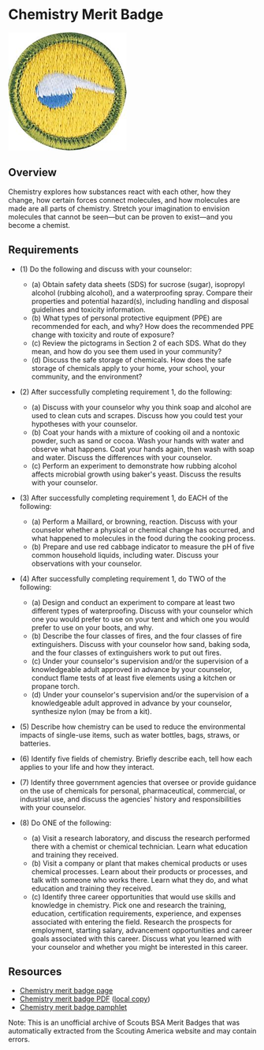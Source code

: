 

# Chemistry Merit Badge

![Chemistry Merit Badge](images/chemistry-merit-badge.jpg)

## Overview



Chemistry explores how substances react with each other, how they change, how certain forces connect molecules, and how molecules are made are all parts of chemistry. Stretch your imagination to envision molecules that cannot be seen—but can be proven to exist—and you become a chemist.

## Requirements

* (1) Do the following and discuss with your counselor:
    * (a) Obtain safety data sheets (SDS) for sucrose (sugar), isopropyl alcohol (rubbing alcohol), and a waterproofing spray. Compare their properties and potential hazard(s), including handling and disposal guidelines and toxicity information.
    * (b) What types of personal protective equipment (PPE) are recommended for each, and why? How does the recommended PPE change with toxicity and route of exposure?
    * (c) Review the pictograms in Section 2 of each SDS. What do they mean, and how do you see them used in your community?
    * (d) Discuss the safe storage of chemicals. How does the safe storage of chemicals apply to your home, your school, your community, and the environment?


* (2) After successfully completing requirement 1, do the following:
    * (a) Discuss with your counselor why you think soap and alcohol are used to clean cuts and scrapes. Discuss how you could test your hypotheses with your counselor.
    * (b) Coat your hands with a mixture of cooking oil and a nontoxic powder, such as sand or cocoa. Wash your hands with water and observe what happens. Coat your hands again, then wash with soap and water. Discuss the differences with your counselor.
    * (c) Perform an experiment to demonstrate how rubbing alcohol affects microbial growth using baker's yeast. Discuss the results with your counselor.


* (3) After successfully completing requirement 1, do EACH of the following:
    * (a) Perform a Maillard, or browning, reaction. Discuss with your counselor whether a physical or chemical change has occurred, and what happened to molecules in the food during the cooking process.
    * (b) Prepare and use red cabbage indicator to measure the pH of five common household liquids, including water. Discuss your observations with your counselor.


* (4) After successfully completing requirement 1, do TWO of the following:
    * (a) Design and conduct an experiment to compare at least two different types of waterproofing. Discuss with your counselor which one you would prefer to use on your tent and which one you would prefer to use on your boots, and why.
    * (b) Describe the four classes of fires, and the four classes of fire extinguishers. Discuss with your counselor how sand, baking soda, and the four classes of extinguishers work to put out fires.
    * (c) Under your counselor's supervision and/or the supervision of a knowledgeable adult approved in advance by your counselor, conduct flame tests of at least five elements using a kitchen or propane torch.
    * (d) Under your counselor's supervision and/or the supervision of a knowledgeable adult approved in advance by your counselor, synthesize nylon (may be from a kit).


* (5) Describe how chemistry can be used to reduce the environmental impacts of single-use items, such as water bottles, bags, straws, or batteries.
* (6) Identify five fields of chemistry. Briefly describe each, tell how each applies to your life and how they interact.
* (7) Identify three government agencies that oversee or provide guidance on the use of chemicals for personal, pharmaceutical, commercial, or industrial use, and discuss the agencies' history and responsibilities with your counselor.
* (8) Do ONE of the following:
    * (a) Visit a research laboratory, and discuss the research performed there with a chemist or chemical technician. Learn what education and training they received.
    * (b) Visit a company or plant that makes chemical products or uses chemical processes. Learn about their products or processes, and talk with someone who works there. Learn what they do, and what education and training they received.
    * (c) Identify three career opportunities that would use skills and knowledge in chemistry. Pick one and research the training, education, certification requirements, experience, and expenses associated with entering the field. Research the prospects for employment, starting salary, advancement opportunities and career goals associated with this career. Discuss what you learned with your counselor and whether you might be interested in this career.




## Resources

- [Chemistry merit badge page](https://www.scouting.org/merit-badges/chemistry/)
- [Chemistry merit badge PDF](https://filestore.scouting.org/filestore/Merit_Badge_ReqandRes/Chemistry.pdf) ([local copy](files/chemistry-merit-badge.pdf))
- [Chemistry merit badge pamphlet](None)

Note: This is an unofficial archive of Scouts BSA Merit Badges that was automatically extracted from the Scouting America website and may contain errors.